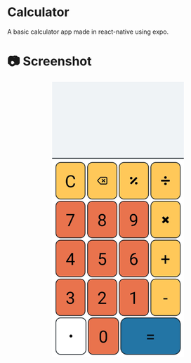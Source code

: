# Calculator

A basic calculator app made in react-native using expo.

# 📷 Screenshot

<div align="center">
    <img src="./assets/images/calculator.jpg" width="300"/>
</div>